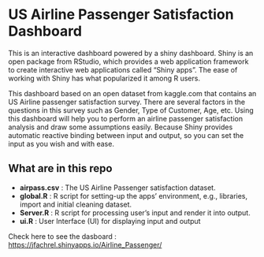 # US Airline Passenger Satisfaction Dashboard

This is an interactive dashboard powered by a shiny dashboard. Shiny is an open package from RStudio, which provides a web application framework to create interactive web applications called “Shiny apps”. The ease of working with Shiny has what popularized it among R users.

This dashboard based on an open dataset from kaggle.com that contains an US Airline passenger satisfaction survey. There are several factors in the questions in this survey such as Gender, Type of Customer, Age, etc. Using this dashboard will help you to perform an airline passenger satisfaction analysis and draw some assumptions easily. Because Shiny provides automatic reactive binding between input and output, so you can set the input as you wish and with ease.

## What are in this repo

- **airpass.csv** : The US Airline Passenger satisfaction dataset.
- **global.R** : R script for setting-up the apps’ environment, e.g., libraries, import and initial cleaning dataset.
- **Server.R** : R script for processing user’s input and render it into output.
- **ui.R** : User Interface (UI) for displaying input and output

Check here to see the dasboard :
https://jfachrel.shinyapps.io/Airline_Passenger/
